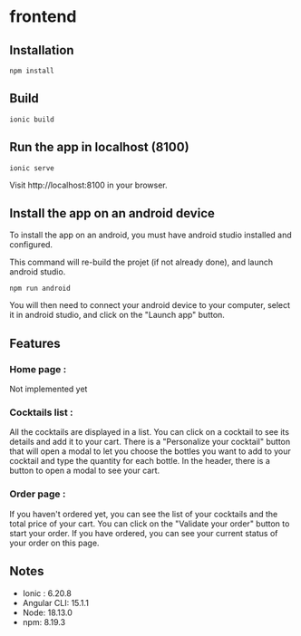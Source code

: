 # frontend

## Installation

```
npm install
```

## Build

```
ionic build
```

## Run the app in localhost (8100)

```
ionic serve
```
Visit http://localhost:8100 in your browser.

## Install the app on an android device

To install the app on an android, you must have android studio installed and configured.

This command will re-build the projet (if not already done), and launch android studio.
```
npm run android
```

You will then need to connect your android device to your computer, select it in android studio, and click on the "Launch app" button.

## Features 

### Home page :

Not implemented yet

### Cocktails list :

All the cocktails are displayed in a list. You can click on a cocktail to see its details and add it to your cart.
There is a "Personalize your cocktail" button that will open a modal to let you choose the bottles you want to add to your cocktail and type the quantity for each bottle.
In the header, there is a button to open a modal to see your cart.

### Order page :

If you haven't ordered yet, you can see the list of your cocktails and the total price of your cart. You can click on the "Validate your order" button to start your order.
If you have ordered, you can see your current status of your order on this page.

## Notes
- Ionic : 6.20.8
- Angular CLI: 15.1.1
- Node: 18.13.0
- npm: 8.19.3
